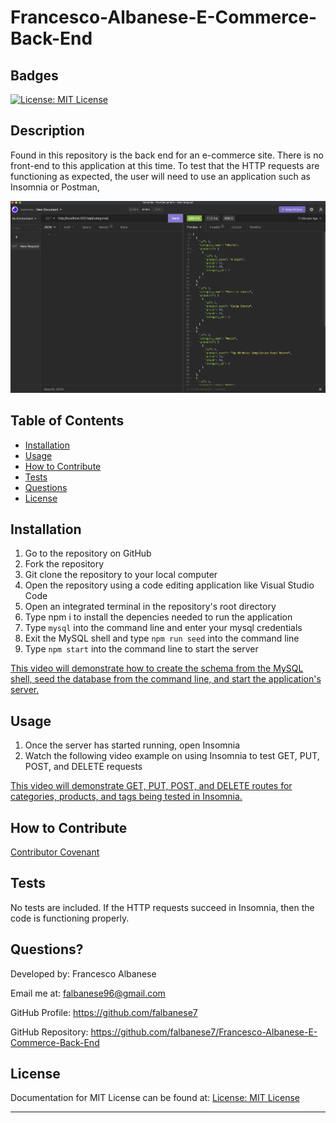 # Francesco-Albanese-E-Commerce-Back-End

## Badges

[![License: MIT License](https://img.shields.io/badge/license-MIT%20License-blue)](https://choosealicense.com/licenses/mit/)

## Description

Found in this repository is the back end for an e-commerce site. There is no front-end to this application at this time. To test that the HTTP requests are functioning as expected, the user will need to use an application such as Insomnia or Postman,

![GET Request from application in Insomnia](./Develop/images/Screen%20Shot%202022-06-17%20at%205.37.56%20AM.png)

## Table of Contents

- [Installation](#installation)
- [Usage](#usage)
- [How to Contribute](#how-to-contribute)
- [Tests](#tests)
- [Questions](#questions)
- [License](#license)

## Installation

1. Go to the repository on GitHub
2. Fork the repository
3. Git clone the repository to your local computer
4. Open the repository using a code editing application like Visual Studio Code
5. Open an integrated terminal in the repository's root directory
6. Type npm i to install the depencies needed to run the application
7. Type `mysql` into the command line and enter your mysql credentials
8. Exit the MySQL shell and type `npm run seed` into the command line
9. Type `npm start` into the command line to start the server

[This video will demonstrate how to create the schema from the MySQL shell, seed the database from the command line, and start the application's server.](https://drive.google.com/file/d/1e5S9rFYjPCGaZWITnu9Y4VkEvC4OupRL/view?usp=sharing)

## Usage

1. Once the server has started running, open Insomnia
2. Watch the following video example on using Insomnia to test GET, PUT, POST, and DELETE requests

[This video will demonstrate GET, PUT, POST, and DELETE routes for categories, products, and tags being tested in Insomnia.](https://drive.google.com/file/d/14q14rnMS_9DVmHuPEswWdEEn7Bp_fNwH/view?usp=sharing)

## How to Contribute

[Contributor Covenant](https://www.contributor-covenant.org/)

## Tests

No tests are included. If the HTTP requests succeed in Insomnia, then the code is functioning properly.

## Questions?

Developed by: Francesco Albanese

Email me at: falbanese96@gmail.com

GitHub Profile: https://github.com/falbanese7

GitHub Repository: https://github.com/falbanese7/Francesco-Albanese-E-Commerce-Back-End

## License

Documentation for MIT License can be found at:
[License: MIT License](https://choosealicense.com/licenses/mit/)

---
